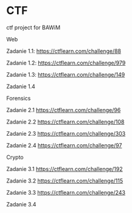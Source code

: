 # CTF
ctf project for BAWiM


Web

Zadanie 1.1:
https://ctflearn.com/challenge/88


Zadanie 1.2:
https://ctflearn.com/challenge/979


Zadanie 1.3:
https://ctflearn.com/challenge/149

Zadanie 1.4


Forensics


Zadanie 2.1
https://ctflearn.com/challenge/96

Zadanie 2.2
https://ctflearn.com/challenge/108

Zadanie 2.3
https://ctflearn.com/challenge/303

Zadanie 2.4
https://ctflearn.com/challenge/97


Crypto


Zadanie 3.1
https://ctflearn.com/challenge/192

Zadanie 3.2
https://ctflearn.com/challenge/115

Zadanie 3.3
https://ctflearn.com/challenge/243

Zadanie 3.4







